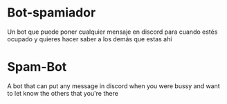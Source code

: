 # Bot-spamiador
Un bot que puede poner cualquier mensaje en discord para cuando estés ocupado y quieres hacer saber a los demás que estas ahí
# Spam-Bot
A bot that can put any message in discord when you were bussy and want to let know the others that you're there
